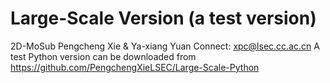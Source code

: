 # Large-Scale Version (a test version) 
2D-MoSub
Pengcheng Xie & Ya-xiang Yuan
Connect: xpc@lsec.cc.ac.cn
A test Python version can be downloaded from https://github.com/PengchengXieLSEC/Large-Scale-Python
